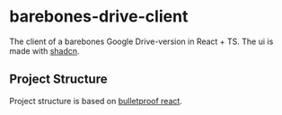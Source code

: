 # barebones-drive-client

The client of a barebones Google Drive-version in React + TS. The ui is made with [shadcn](https://ui.shadcn.com/).

## Project Structure

Project structure is based on [bulletproof react](https://github.com/alan2207/bulletproof-react).
